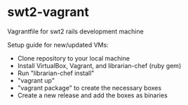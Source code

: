 swt2-vagrant
============

Vagrantfile for swt2 rails development machine

Setup guide for new/updated VMs:
*  Clone repository to your local machine
*  Install VirtualBox, Vagrant, and librarian-chef (ruby gem)
*  Run "librarian-chef install"
*  "vagrant up"
*  "vagrant package" to create the necessary boxes
*  Create a new release and add the boxes as binaries
